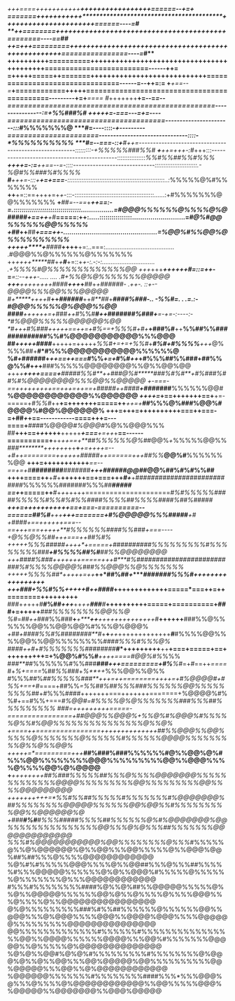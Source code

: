 *+++====+++++++++++****************************************************+++++++++++++++++======--+=+*
***=======+++++++++++********************************************++++++++++++++++++++++======----=*#
**++========++++++++++++*******************************+++++++++++++++++++++++++++++========----==##
*++=++*+=========+++++++++++*******++++++++++++++++++++++++++++++++++++++++================----=*#**
+++++**+++++==========++++++++++++++++++++++++++++++++++++++++++=========================------+**+=
=++****+**++=====++=======++++++++++++++++++++++++++++================================------=--++=:=
+*********+==--=***+============+++++============================================---------+=+***====
#*+++++++**+=--=****=--==================================================----------------:=+*%%###%#
*++++*+=-===---=****+=----======================================-----------------------:::*#%%%%%%%@
****#*=----::::-*****+---------======================-------------------------------::::-*%%%%%%%%%%
****#*=--===-::+**#*++=-------------------------------------------------------:::::::::-+%%%%%###%%#
**+***++=+*++-:***#*+++:::--------------------------------------------::::::::::::::::*%%#%%##%%#%%%
******+*+++=-:=**+*+==--=-::::-----------------------------::::::::::::::::::::::::.-*%@#%%###%#%%%%
**#**++*+=-:::+**+=+===**-:::::::::::::::::::::::::::::::::::::::::::::::::::::::..:*%%%%%@%#%%%%%%%
****++****+=::==++++=+*+*-:::-:::::::::::::::::::::::::::::::::::::::::::::......:+#%%%%%%%@@%%%%%%%
****+****##*=--==*+****++==:-*=.:::::::::::::::::::::::::::::::::................=#@@@%%%%%%@%%%%@%@
#******####+==++**+*#**=====:++:.....::::::::::::::::..........................=*#@%#@@%%%%%%@@%%%%%
*+*#****#***++**##*****+===*++*-..............................................=%@@%#%%@@%@%%%%%%%%%%
++**+++****+**#*#*##***++++**+=:..===:....................................... .#@@@%%@%%%%%%@%%%%%%%
++*++++*****##*+*+*****#******+=::+*+-:.-:-:..............................   .+%%%%#@%%%%%%%%%%%%%@@
+++*+++**********++++++#*******=::=++*-=***=::--+**++-.....    ....         .***#*+%%@%@%%%%%%%@@@@@
****+++***+****++++*+++*####***+++*+***##*+***+*######-   .++-.              ::+--*@@@@%%%@@%%%@@@@@
#****+*****+*+*++*#**++*######***++*#**##*+**##*##%###-.. -%%#=.  .          .=.:-#@@@%%%%%@%@@@%%@@
##******##****+++***+++=+*#*##*++*#%%#**#*++#*#*###*#*****#%###*+***=-+=-:----:-*#%@@@%%%%%@@@@@@%@@
*#**+++#%###**+++**++==++=+#%**==+%%%#*+#*+***+###%#**++**%%##%%#*###*#########%%#%@@@@@@@@@@@%%%@@@
##*+++++*####**+++++=+++++*%%#+=+=+%%#*+***#%#+#%%%%**+++*@%%%%##+********#*#**%%%@@@@@@@@@@@%%%%%%@
%#*+***#*####*#+*++==++===*#%%*+=+*#%#*++*+#%%%##%%##*#*+##%%@%%#+*+***+**###%%%%%@@@@@@@@%%@%%@@%@@
*+*++**********+**++++====+**###*##%%#**+*+*#*#*#@%#*****#*##%#%#**+*#%###%##%#%@@@@@@@@%%%@@%%@@@@@
+-===-==+++++++*++==+++=++==+*#****####*+*+*####******+#*###***###**%%%%%%@@#**%@@@@@@@@@@@@%%@@@@@@
*++++=*+==+++++++==+**+=-=====+*#%%#*++**+=+++++++=====++***++=+*****##%%%@%###%@@%#@@@@%#@@%@@@@@@%
**+++=+++=++++**++++++===++===-=+**##*+*+==------------====+++=---====+**####%@@@@#*%@@@#*%@%%@@@%%%
##**+++==+*+*++++**+++++***+===**+=++*+**==------==========+**++*++==+**##%%%%%%@%#*#@@%*+*%%%%%@@%%
*###********++++++*++**+***+=++++=--+#+****+========++++++*#####*++======+++*#*#%%***@@%#**%%%%%%%@@
**+++=+++++++****++****++***==--==+=+#****#******#######**#######******+++######@@#*#@@%#**#%#%#%%##
++++====++**+*#*+**++++++==+===+++*****#+***+*###########################*%%%%%%#######%%%##**#*####
==+*+=====++**#+*+*+++++=====================*#%#%%%%%#####%%%%%#%%#%#%%####%%%%##%%%%####%##%##*###
******+++=++++*+*++++++==+===-==========--======*##%#**+++******+++=======+#%@@@@@%%%####*#*****+**#
+**##*##*+*==+*+*++*+**+===--==+++===*+++++****#%%%%%%##*##%%###**+===----+@%%@%%#*#+++===++*#**#%#%
+++++*%%%##*###*+++*+*+=====+**###***###*##**##%%%%%%%%%#%%%%%%%%###*****+*#%%%%#*#%#***##%%@@@@@@@@
***+++*####%###+++++++=====+++*#****#%#**#****########################%#%%%%@@@@%#*##%%@@@%%@%%%%%%%
++*+*++***%%%%#**#*+++++=++*****++*##%#**#*+****#####***********************##%%%#*+++++++++++++++++
+++*#*#*#+%%#%%******+++++*#****++*####***************+++++++++++++=====*===++=++========+++++++++**
###+*+*+++#**#%##*****+++***++*++**###**#***++++++++++=====+==========+###+=+++++***###%%%%%%%%@@%%@
%#*=*##++*###%%###******+*******+*****++**++++++++++++++*#**++++++**###%%@%%%%%%@@%%@@%@@%#%%%@%@@@%
****+##*+####%%#%###*###*##**#*+**+***++*+++++++++++++***#***#%%%%@@%%%%@@%%@@%%%%%%%%###*#%%%#%%%@%
####++#*+*#%%%%%%%#####*###**#*+++++++++**++**+===+=====+==++++++++++=+%@@%#%%#***++++====#@@%#%*%%%
#*##**#*#%%%%%%#%%###***###+++=========+#%**%#*=+*#*==++*====#*+*%+====*%##*%%#*##+*%**++*%%%@@%%@%%
#%%%##%*##%%%%%###**+++=++========++++=+#%@@@@#+#%%+==+#*====+##%%*=****%%##%##%%%#*#*#%%%%%%@@%%%%%
%%%%#*#+#%%%####+++++++===+++++++=======+%@@@@%#%%#+==#%%+===*#%@@#=#%%%%@%@%%%%%%%###%%%##%%%%%%%%%
###****=*+++++++++=====-================+##@@@%%@@@%+*%%@%***#%@@@%#%%%%%@%%#%@@%%%%%%%%%%%%%%%@%%@%
+====++================+++*+++++++++++**##%%@@@%%@@%%%%%@%%%%%%%@%%%%%%#%%%%%%@@@@%%%%%%%%%@%%@%%@@%
+++++=*=========+++*****##%###%###%%%%%%#@%%@@%@%#%%%@@%%%%%%%%@@@%%%%%%%%%@@%%@@@%%%%@%%%%@@%@%@@@@
+******+++*+++++**#**#%###%%%%%##%%%@%%%%@@@@@@@%%%%%%%%%%%%%@@@@%%%%%%%%%@@%%%%%%%%%@@%%%%@@@@@@@@@
+**+**++++++++=*%%#**%%##%%%%%#**%%%%%%%#%@@@@@@@%##%%%%%%%%@@@@@%%%%%%@@%@@%%#%%%%%%%%%@@%%@@@@@@%@
*+###******#%#***#%%%#####%%%%##%%%%%%@%#%@@@@@@@%@@%%%%%%%%%%%%%%%@@%%%@%@%%%##%%%%%%%@@@@@@@@@@@@@
%%%#%@@@@@@@@@@@%@@%%%%%%%%@%%%*#%%%%%@%%@%@@@@@@%@%%@@%%%@@%%%%%@%%@@@%@@%##%##%%%@%%%%@@@@@@@@@@@@
%@%#%#%%%%%@@@%%%%@%%@@##%%%@%%%##%%%%%#%%%@@@@@%%%%%%@%@%%@@@%#%%%%%@%%%%%%@%%%%%%%@%%%@@@@@@@@@@@@
#%%%#%%%%%%%%####%@%%@%##%%@@@@@%%%%%@%%@%%@@@@@%%%%%%@@%@%%@%%%%@%%%%@@@%%%@%%%%@%%@@@@@@@@@@@@@@@@
@%@%%%%%%%%%###%#%%##%%%%%%@%%%%%%@@%%@@@%%%@%@@@%%%%@@@%%@@@@%@@@%%%%@@@@@@%%%%%%%%%@@@@@@@@@@@@@@@
@@%%%%%%%%%%%%%#%%%%%%#%%%%%%%%%%%%%%%%@@%%@@@@%%%%%%@@@@%%%@@%#%%%%%%%@@@@@%%@%%%%%@%@@@@@@@@@@@@@@
%@%@%%@@#%@%@%#%%%%%%%%%#%%%%%%%%@%@@@%@%%@%%@@%%%@@%@@@@@%@@%%%%%%%%%%@@%@@@@@%%%@@%%@%@@@@@@@@@@@@
%@@@@@@%%%%%%%#%%%%%%%%####%%%*%%%@@@%@%%%@%%%%@%@@@@@@@@@@@@%%@@%%%%%@@@%%@@@@@%%@@@@@@@%%@@@%@@@@@
